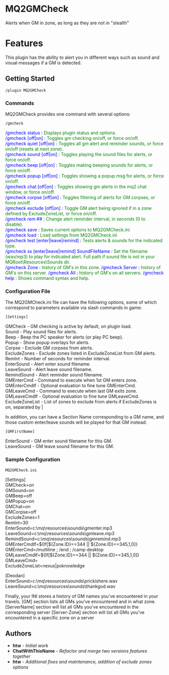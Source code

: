 # MQ2GMCheck

Alerts when GM in zone, as long as they are not in "stealth"

# Features

This plugin has the ability to alert you in different ways such as sound and visual messages if a GM is detected.

## Getting Started

```
/plugin MQ2GMCheck
```

### Commands

MQ2GMCheck provides one command with several options:

```
/gmcheck
```

<span style="color: blue;">/gmcheck status</span> : <span style="color: green;">Displays plugin status and options.</span>  
<span style="color: blue;">/gmcheck [off|on]</span> : <span style="color: green;">Toggles gm checking on/off, or force on/off.</span>  
<span style="color: blue;">/gmcheck quiet [off|on]</span> : <span style="color: green;">Toggles all gm alert and reminder sounds, or force on/off (resets at next zone).</span>  
<span style="color: blue;">/gmcheck sound [off|on]</span> : <span style="color: green;">Toggles playing the sound files for alerts, or force on/off.</span>  
<span style="color: blue;">/gmcheck beep [off|on]</span> : <span style="color: green;">Toggles making beeping sounds for alerts, or force on/off.</span>  
<span style="color: blue;">/gmcheck popup [off|on]</span> : <span style="color: green;">Toggles showing a popup msg for alerts, or force on/off.</span>  
<span style="color: blue;">/gmcheck chat [off|on]</span> : <span style="color: green;">Toggles showing gm alerts in the mq2 chat window, or force on/off.</span>  
<span style="color: blue;">/gmcheck corpse [off|on]</span> : <span style="color: green;">Toggles filtering of alerts for GM corpses, or force on/off.</span>  
<span style="color: blue;">/gmcheck exclude [off|on]</span> : <span style="color: green;">Toggle GM alert being ignored if in a zone defined by ExcludeZoneList, or force on/off.</span>  
<span style="color: blue;">/gmcheck rem ##</span> : <span style="color: green;">Change alert reminder interval, in seconds (0 to disable).</span>  
<span style="color: blue;">/gmcheck save</span> : <span style="color: green;">Saves current options to MQ2GMCheck.ini</span>  
<span style="color: blue;">/gmcheck load</span> : <span style="color: green;">Load settings from MQ2GMCheck.ini</span>  
<span style="color: blue;">/gmcheck test [enter|leave|remind]</span> : <span style="color: green;">Tests alerts & sounds for the indicated type.</span>  
<span style="color: blue;">/gmcheck ss [enter|leave|remind] SoundFileName</span> : <span style="color: green;">Set the filename (wav/mp3) to play for indicated alert. Full path if sound file is not in your MQRoot\Resources\Sounds dir.</span>  
<span style="color: blue;">/gmcheck Zone</span> : <span style="color: green;">history of GM's in this zone.</span>
<span style="color: blue;">/gmcheck Server</span> : <span style="color: green;">history of GM's on this server.</span>
<span style="color: blue;">/gmcheck All</span> : <span style="color: green;">history of GM's on all servers.</span>
<span style="color: blue;">/gmcheck help</span> : <span style="color: green;">Shows command syntax and help.</span>

### Configuration File

The MQ2GMCheck.ini file can have the following options, some of which correspond to parameters available via slash commands in game:

`[Settings]`

GMCheck - GM checking is active by default, on plugin load.  
Sound - Play sound files for alerts.  
Beep - Beep the PC speaker for alerts (or play PC beep).  
Popup - Show popup overlays for alerts.  
Corpse - Exclude GM corpses from alerts.  
ExcludeZones - Exclude zones listed in ExcludeZoneList from GM alerts.  
RemInt - Number of seconds for reminder interval.  
EnterSound - Alert enter sound filename.  
LeaveSound - Alert leave sound filename.  
RemindSound - Alert reminder sound filename.  
GMEnterCmd - Command to execute when 1st GM enters zone.  
GMEnterCmdIf - Optional evaluation to fine tune GMEnterCmd.  
GMLeaveCmd - Command to execute when last GM exits zone.  
GMLeaveCmdIf - Optional evaluation to fine tune GMLeaveCmd.  
ExcludeZoneList - List of zones to exclude from alerts if ExcludeZones is on, separated by |  
  
In addition, you can have a Section Name corresponding to a GM name, and those custom enter/leave sounds will be played for that GM instead:

`[GMFirstName]`

EnterSound - GM enter sound filename for this GM.  
LeaveSound - GM leave sound filename for this GM.

### Sample Configuration

`MQ2GMCheck.ini`

[Settings]  
GMCheck=on  
GMSound=on  
GMBeep=off  
GMPopup=on  
GMChat=on  
GMCorpse=off  
ExcludeZones=1  
RemInt=30  
EnterSound=c:\mq\resources\sounds\gmenter.mp3  
LeaveSound=c:\mq\resources\sounds\gmleave.mp3  
RemindSound=c:\mq\resources\sounds\gmremind.mp3  
GMEnterCmdIf=${If[${Zone.ID}==344 || ${Zone.ID}==345,1,0]}  
GMEnterCmd=/multiline ; /end ; /camp desktop  
GMLeaveCmdIf=${If[${Zone.ID}==344 || ${Zone.ID}==345,1,0]}  
GMLeaveCmd=  
ExcludeZoneList=nexus|poknowledge  

[Deodan]  
EnterSound=c:\mq\resources\sounds\prickishere.wav  
LeaveSound=c:\mq\resources\sounds\thankgod.wav

Finally, your INI stores a history of GM names you've encountered in your travels.
[GM] section lists all GMs you've encountered and in what zone.
[ServerName] section will list all GMs you've encountered in the corresponding server
[Server-Zone] section will list all GMs you've encountered in a specific zone on a server

## Authors

* **htw** - *Initial work*
* **ChatWithThisName** - *Refactor and merge two versions features together*
* **htw** - *Additional fixes and maintenance, addition of exclude zones options*
